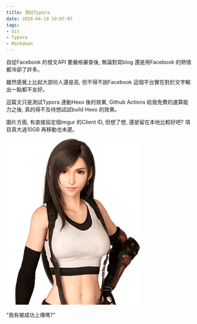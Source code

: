 ```yaml
---
title: 測試Typora
date: 2020-04-19 19:07:07
tags:
- Git
- Typora
- Markdown
---
```


自從Facebook 的發文API 要嚴格審查後, 無論對寫blog 還是用Facebook 的熱情都冷卻了許多。

雖然感覺上比起大部份人還是高, 但不得不說Facebook 這個平台實在對於文字輸出一點都不友好。

這篇文只是測試Typora 連動Hexo 後的效果, Github Actions 給我免費的運算能力之後, 真的得不及待想試試build Hexo 的效果。



圖片方面, 有直接設定個imgur 的Client ID, 但想了想, 還是留在本地比較好吧? 項目真大過10GB 再移動也未遲。

![Tifa Lockhart | Final Fantasy Wiki | Fandom](../../public/uploads/Tifa_Lockhart_from_FFVII_Remake_render.png)

"我有被成功上傳嗎?"